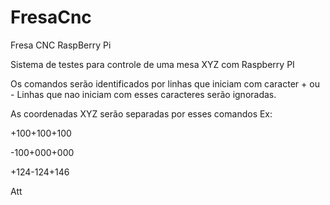 # FresaCnc
Fresa CNC RaspBerry Pi

Sistema de testes para controle de uma mesa XYZ com Raspberry PI

Os comandos serão identificados por linhas que iniciam com caracter + ou -
Linhas que nao iniciam com esses caracteres serão ignoradas.

As coordenadas XYZ serão separadas por esses comandos
Ex:

+100+100+100

-100+000+000

+124-124+146



Att
